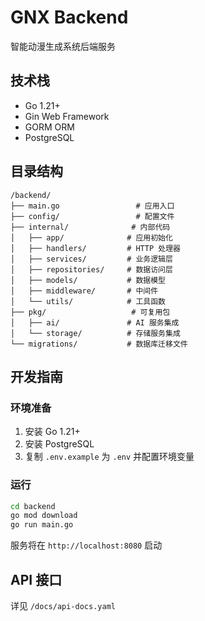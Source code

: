 # GNX Backend

智能动漫生成系统后端服务

## 技术栈

- Go 1.21+
- Gin Web Framework
- GORM ORM
- PostgreSQL

## 目录结构

```
/backend/
├── main.go                 # 应用入口
├── config/                 # 配置文件
├── internal/              # 内部代码
│   ├── app/              # 应用初始化
│   ├── handlers/         # HTTP 处理器
│   ├── services/         # 业务逻辑层
│   ├── repositories/     # 数据访问层
│   ├── models/           # 数据模型
│   ├── middleware/       # 中间件
│   └── utils/            # 工具函数
├── pkg/                   # 可复用包
│   ├── ai/               # AI 服务集成
│   └── storage/          # 存储服务集成
└── migrations/           # 数据库迁移文件
```

## 开发指南

### 环境准备

1. 安装 Go 1.21+
2. 安装 PostgreSQL
3. 复制 `.env.example` 为 `.env` 并配置环境变量

### 运行

```bash
cd backend
go mod download
go run main.go
```

服务将在 `http://localhost:8080` 启动

## API 接口

详见 `/docs/api-docs.yaml`
